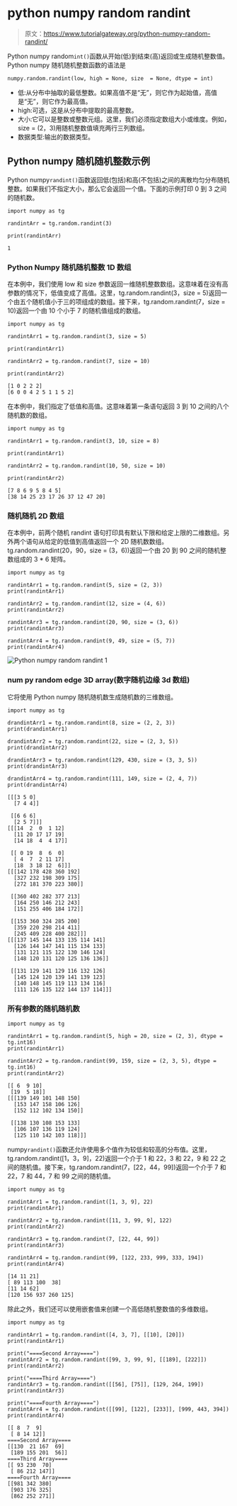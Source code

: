 # python numpy random randint

> 原文：<https://www.tutorialgateway.org/python-numpy-random-randint/>

Python numpy random`int()`函数从开始(低)到结束(高)返回或生成随机整数值。Python numpy 随机随机整数函数的语法是

```
numpy.random.randint(low, high = None, size  = None, dtype = int)
```

*   低:从分布中抽取的最低整数。如果高值不是“无”，则它作为起始值，高值是“无”，则它作为最高值。
*   high:可选，这是从分布中提取的最高整数。
*   大小:它可以是整数或整数元组。这里，我们必须指定数组大小或维度。例如，size = (2，3)用随机整数值填充两行三列数组。
*   数据类型:输出的数据类型。

## Python numpy 随机随机整数示例

Python numpy`randint()`函数返回低(包括)和高(不包括)之间的离散均匀分布随机整数。如果我们不指定大小，那么它会返回一个值。下面的示例打印 0 到 3 之间的随机数。

```
import numpy as tg

randintArr = tg.random.randint(3)

print(randintArr)
```

```
1
```

### Python Numpy 随机随机整数 1D 数组

在本例中，我们使用 low 和 size 参数返回一维随机整数数组。这意味着在没有高参数的情况下，低值变成了高值。这里，tg.random.randint(3，size = 5)返回一个由五个随机值小于三的项组成的数组。接下来，tg.random.randint(7，size = 10)返回一个由 10 个小于 7 的随机值组成的数组。

```
import numpy as tg

randintArr1 = tg.random.randint(3, size = 5)

print(randintArr1)

randintArr2 = tg.random.randint(7, size = 10)

print(randintArr2)
```

```
[1 0 2 2 2]
[6 0 0 4 2 5 1 1 5 2]
```

在本例中，我们指定了低值和高值。这意味着第一条语句返回 3 到 10 之间的八个随机数的数组。

```
import numpy as tg

randintArr1 = tg.random.randint(3, 10, size = 8)

print(randintArr1)

randintArr2 = tg.random.randint(10, 50, size = 10)

print(randintArr2)
```

```
[7 8 6 9 5 8 4 5]
[38 14 25 23 17 26 37 12 47 20]
```

### 随机随机 2D 数组

在本例中，前两个随机 randint 语句打印具有默认下限和给定上限的二维数组。另外两个语句从给定的低值到高值返回一个 2D 随机数数组。tg.random.randint(20，90，size = (3，6))返回一个由 20 到 90 之间的随机整数组成的 3 * 6 矩阵。

```
import numpy as tg

randintArr1 = tg.random.randint(5, size = (2, 3))
print(randintArr1)

randintArr2 = tg.random.randint(12, size = (4, 6))
print(randintArr2)

randintArr3 = tg.random.randint(20, 90, size = (3, 6))
print(randintArr3)

randintArr4 = tg.random.randint(9, 49, size = (5, 7))
print(randintArr4)
```

![Python numpy random randint 1](img/5a6fc4c0c45919692a20f3495027700f.png)

### num py random edge 3D array(数字随机边缘 3d 数组)

它将使用 Python numpy 随机随机数生成随机数的三维数组。

```
import numpy as tg

drandintArr1 = tg.random.randint(8, size = (2, 2, 3))
print(drandintArr1)

drandintArr2 = tg.random.randint(22, size = (2, 3, 5))
print(drandintArr2)

drandintArr3 = tg.random.randint(129, 430, size = (3, 3, 5))
print(drandintArr3)

drandintArr4 = tg.random.randint(111, 149, size = (2, 4, 7))
print(drandintArr4)
```

```
[[[3 5 0]
  [7 4 4]]

 [[6 6 6]
  [2 5 7]]]
[[[14  2  0  1 12]
  [11 20 17 17 19]
  [14 18  4  4 17]]

 [[ 0 19  8  6  0]
  [ 4  7  2 11 17]
  [18  3 18 12  6]]]
[[[142 178 428 360 192]
  [327 232 198 309 175]
  [272 181 370 223 380]]

 [[360 402 282 377 213]
  [164 250 146 212 243]
  [151 255 406 184 172]]

 [[153 360 324 285 200]
  [359 220 298 214 411]
  [245 409 228 400 282]]]
[[[137 145 144 133 135 114 141]
  [126 144 147 141 115 134 133]
  [131 121 115 122 130 146 124]
  [148 120 131 120 125 136 136]]

 [[131 129 141 129 116 132 126]
  [145 124 120 139 141 139 123]
  [140 148 145 119 113 134 116]
  [111 126 135 122 144 137 114]]]
```

### 所有参数的随机随机数

```
import numpy as tg

randintArr1 = tg.random.randint(5, high = 20, size = (2, 3), dtype = tg.int16)
print(randintArr1)

randintArr2 = tg.random.randint(99, 159, size = (2, 3, 5), dtype = tg.int16)
print(randintArr2)
```

```
[[ 6  9 10]
 [19  5 18]]
[[[139 149 101 148 150]
  [153 147 158 106 126]
  [152 112 102 134 150]]

 [[138 130 108 153 133]
  [106 107 136 119 124]
  [125 110 142 103 118]]]
```

numpy`randint()`函数还允许使用多个值作为较低和较高的分布值。这里，tg.random.randint([1，3，9]，22)返回一个介于 1 和 22，3 和 22，9 和 22 之间的随机值。接下来，tg.random.randint(7，[22，44，99])返回一个介于 7 和 22，7 和 44，7 和 99 之间的随机值。

```
import numpy as tg

randintArr1 = tg.random.randint([1, 3, 9], 22)
print(randintArr1)

randintArr2 = tg.random.randint([11, 3, 99, 9], 122)
print(randintArr2)

randintArr3 = tg.random.randint(7, [22, 44, 99])
print(randintArr3)

randintArr4 = tg.random.randint(99, [122, 233, 999, 333, 194])
print(randintArr4)
```

```
[14 11 21]
[ 89 113 100  38]
[11 14 62]
[120 156 937 260 125]
```

除此之外，我们还可以使用嵌套值来创建一个高低随机整数值的多维数组。

```
import numpy as tg

randintArr1 = tg.random.randint([4, 3, 7], [[10], [20]])
print(randintArr1)

print("====Second Array====")
randintArr2 = tg.random.randint([99, 3, 99, 9], [[189], [222]])
print(randintArr2)

print("====Third Array====")
randintArr3 = tg.random.randint([[56], [75]], [129, 264, 199])
print(randintArr3)

print("====Fourth Array====")
randintArr4 = tg.random.randint([[99], [122], [233]], [999, 443, 394])
print(randintArr4)
```

```
[[ 8  7  9]
 [ 8 14 12]]
====Second Array====
[[130  21 167  69]
 [189 155 201  56]]
====Third Array====
[[ 93 230  70]
 [ 86 212 147]]
====Fourth Array====
[[981 342 380]
 [903 176 325]
 [862 252 271]]
```